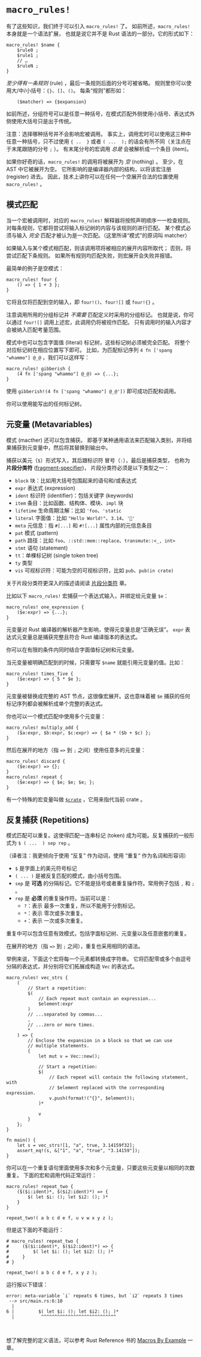 # `macro_rules!`

有了这些知识，我们终于可以引入 `macro_rules!` 了。
如前所述，`macro_rules!` 本身就是一个语法扩展，
也就是说它并不是 Rust 语法的一部分。它的形式如下：

```rust,ignore
macro_rules! $name {
    $rule0 ;
    $rule1 ;
    // …
    $ruleN ;
}
```

*至少得有一条规则* (rule) ，最后一条规则后面的分号可被省略。
规则里你可以使用大/中/小括号：`{}`、`[]`、`()`。
每条“规则”都形如：

```ignore
    ($matcher) => {$expansion}
```

如前所述，分组符号可以是任意一种括号，在模式匹配外侧使用小括号、表达式外侧使用大括号只是出于传统。

注意：选择哪种括号并不会影响宏被调用。
事实上，调用宏时可以使用这三种中任意一种括号，只不过使用 `{ ..  }` 或者 `( ...  );` 
的话会有所不同（关注点在于末尾跟随的分号 `;` ）。
有末尾分号的宏调用 *总是* 会被解析成一个条目 (item)。

如果你好奇的话，`macro_rules!` 的调用将被展开为  *空* (nothing) 。
至少，在 AST 中它被展开为空。
它所影响的是编译器内部的结构，以将该宏注册 (register) 进去。
因此，技术上讲你可以在任何一个空展开合法的位置使用 `macro_rules!` 。

## 模式匹配

当一个宏被调用时，对应的 `macro_rules!` 解释器将按照声明顺序一一检查规则。
对每条规则，它都将尝试将输入标记树的内容与该规则的进行匹配。
某个模式必须与输入 *完全* 匹配才被认为是一次匹配。（这里所译“模式”的原词叫 matcher）

如果输入与某个模式相匹配，则该调用项将被相应的展开内容所取代；
否则，将尝试匹配下条规则。
如果所有规则均匹配失败，则宏展开会失败并报错。

最简单的例子是空模式：

```rust,ignore
macro_rules! four {
    () => { 1 + 3 };
}
```

它将且仅将匹配到空的输入，即 `four!()`、`four![]` 或 `four!{}` 。

注意调用所用的分组标记并 *不需要* 匹配定义时采用的分组标记。
也就是说，你可以通过 `four![]` 调用上述宏，此调用仍将被视作匹配。
只有调用时的输入内容才会被纳入匹配考量范围。

模式中也可以包含字面值 (literal) 标记树，这些标记树必须被完全匹配。
将整个对应标记树在相应位置写下即可。
比如，为匹配标记序列 `4 fn ['spang "whammo"] @_@` ，我们可以这样写：

```rust,ignore
macro_rules! gibberish {
    (4 fn ['spang "whammo"] @_@) => {...};
}
```

使用 `gibberish!(4 fn ['spang "whammo"] @_@'])` 即可成功匹配和调用。

你可以使用能写出的任何标记树。

## 元变量 (Metavariables)

模式 (macther) 还可以包含捕获。
即基于某种通用语法来匹配输入类别，并将结果捕获到元变量中，然后将其替换到输出中。

捕获以美元（`$`）形式写入，其后跟标识符 冒号（`:`），最后是捕获类型，
也称为 **片段分类符** ([fragment-specifier](https://doc.rust-lang.org/nightly/reference/macros-by-example.html#metavariables))，
片段分类符必须是以下类型之一：

* `block` 块：比如用大括号包围起来的语句和/或表达式
* `expr` 表达式 (expression)
* `ident` 标识符 (identifier)：包括关键字 (keywords)
* `item` 条目：比如函数、结构体、模块、`impl` 块
* `lifetime` 生命周期注解：比如 `'foo`、`'static`
* `literal` 字面值：比如 `"Hello World!"`、`3.14`、`'🦀'`
* `meta` 元信息：指 `#[...]` 和 `#![...]` 属性内部的元信息条目
* `pat` 模式 (pattern)
* `path` 路径：比如 `foo`、`::std::mem::replace`、`transmute::<_, int>`
* `stmt` 语句 (statement)
* `tt`：单棵标记树 (single token tree)
* `ty` 类型
* `vis` 可视标识符：可能为空的可视标识符，比如 `pub`、`pub(in crate)`

关于片段分类符更深入的描述请阅读 [片段分类符](./minutiae/fragment-specifiers.md) 章。

比如以下 `macro_rules!` 宏捕获一个表达式输入，并绑定给元变量 `$e`：

```rust,ignore
macro_rules! one_expression {
    ($e:expr) => {...};
}
```

元变量对 Rust 编译器的解析器产生影响，使得元变量总是“正确无误”。
`expr` 表达式元变量总是捕获完整且符合 Rust 编译版本的表达式。

你可以在有限的条件内同时结合字面值标记树和元变量。

当元变量被明确匹配到的时候，只需要写 `$name` 就能引用元变量的值。比如：

```rust,ignore
macro_rules! times_five {
    ($e:expr) => { 5 * $e };
}
```

元变量被替换成完整的 AST 节点，这很像宏展开。这也意味着被 `$e` 捕获的任何标记序列都会被解析成单个完整的表达式。

你也可以一个模式匹配中使用多个元变量：

```rust,ignore
macro_rules! multiply_add {
    ($a:expr, $b:expr, $c:expr) => { $a * ($b + $c) };
}
```

然后在展开的地方（指 `=>` 到 `;` 之间）使用任意多的元变量：

```rust,ignore
macro_rules! discard {
    ($e:expr) => {};
}
macro_rules! repeat {
    ($e:expr) => { $e; $e; $e; };
}
```

有一个特殊的宏变量叫做 [`$crate`] ，它用来指代当前 crate 。

[`$crate`]:./minutiae/hygiene.html#crate

## 反复捕获 (Repetitions)

模式匹配可以重复。这使得匹配一连串标记 (token) 成为可能。反复捕获的一般形式为 `$ ( ...  ) sep rep` 。

（译者注：我更倾向于使用 “反复” 作为动词，使用 “重复“ 作为名词和形容词）

* `$` 是字面上的美元符号标记
* `( ... )` 是被反复匹配的模式，由小括号包围。
* `sep` 是 **可选** 的分隔标记。它不能是括号或者重复操作符。常用例子包括 `,` 和 `;` 。
* `rep` 是 **必须** 的重复操作符。当前可以是：
    * `?`：表示 最多一次重复，所以不能用于分割标记。
    * `*`：表示 零次或多次重复。
    * `+`：表示 一次或多次重复。

重复中可以包含任意有效模式，包括字面标记树、元变量以及任意嵌套的重复。

在展开的地方（指 `=>` 到 `;` 之间），重复也采用相同的语法。

举例来说，下面这个宏将每一个元素都转换成字符串。
它将匹配零或多个由逗号分隔的表达式，并分别将它们拓展成构造 `Vec` 的表达式。

```rust,editable
macro_rules! vec_strs {
    (
        // Start a repetition:
        $(
            // Each repeat must contain an expression...
            $element:expr
        )
        // ...separated by commas...
        ,
        // ...zero or more times.
        *
    ) => {
        // Enclose the expansion in a block so that we can use
        // multiple statements.
        {
            let mut v = Vec::new();

            // Start a repetition:
            $(
                // Each repeat will contain the following statement, with
                // $element replaced with the corresponding expression.
                v.push(format!("{}", $element));
            )*

            v
        }
    };
}

fn main() {
    let s = vec_strs![1, "a", true, 3.14159f32];
    assert_eq!(s, &["1", "a", "true", "3.14159"]);
}
```

你可以在一个重复语句里面使用多次和多个元变量，只要这些元变量以相同的次数重复。
下面的宏和调用代码正常运行：

```rust,editable
macro_rules! repeat_two {
    ($($i:ident)*, $($i2:ident)*) => {
        $( let $i: (); let $i2: (); )*
    }
}

repeat_two!( a b c d e f, u v w x y z );
```

但是这下面的不能运行：

```rust,editable
# macro_rules! repeat_two {
#     ($($i:ident)*, $($i2:ident)*) => {
#         $( let $i: (); let $i2: (); )*
#     }
# }

repeat_two!( a b c d e f, x y z );
```

运行报以下错误：

```
error: meta-variable `i` repeats 6 times, but `i2` repeats 3 times
 --> src/main.rs:6:10
  |
6 |         $( let $i: (); let $i2: (); )*
  |          ^^^^^^^^^^^^^^^^^^^^^^^^^^^^
```

&nbsp;

想了解完整的定义语法，可以参考 Rust Reference 书的
[Macros By Example](https://doc.rust-lang.org/reference/macros-by-example.html#macros-by-example)
一章。
